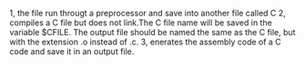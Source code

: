 1, the file run througt a preprocessor and save into another file called C
2, compiles a C file but does not link.The C file name will be saved in the variable $CFILE. The output file should be named the same as the C file, but with the extension .o instead of .c. 
3, enerates the assembly code of a C code and save it in an output file.
